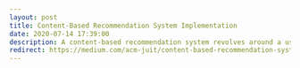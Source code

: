 ```yaml
---
layout: post
title: Content-Based Recommendation System Implementation
date: 2020-07-14 17:39:00
description: A content-based recommendation system revolves around a user’s profiles. It is based on the user’s ratings including the number of times a user has clicked on different items or even liked those items. The recommendations are based on the similarity between those items.
redirect: https://medium.com/acm-juit/content-based-recommendation-system-implementation-1d9024f6647c
---
```

